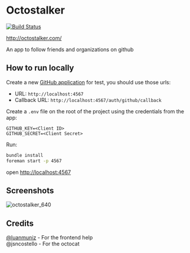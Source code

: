 # Octostalker
[![Build Status](https://travis-ci.org/arthurnn/octostalker.svg?branch=master)](https://travis-ci.org/arthurnn/octostalker)

http://octostalker.com/

An app to follow friends and organizations on github

## How to run locally

Create a new [GitHub application](https://github.com/settings/applications/new) for test, you should use those urls:

- URL: `http://localhost:4567`
- Callback URL: `http://localhost:4567/auth/github/callback`

Create a `.env` file on the root of the project using the credentials from the app:

```
GITHUB_KEY=<Client ID>
GITHUB_SECRET=<Client Secret>
```

Run:
```bash
bundle install
foreman start -p 4567
```

open [http://localhost:4567](http://localhost:4567)

## Screenshots

![octostalker_640](https://f.cloud.github.com/assets/833383/1847298/cda51bb0-7642-11e3-9edc-b335f98785ef.gif)

## Credits

[@luanmuniz](https://github.com/luanmuniz) - For the frontend help  
@jsncostello - For the octocat

